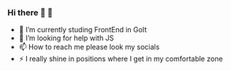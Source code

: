 ### Hi there :blue_heart: :yellow_heart:

- 🔭 I’m currently studing FrontEnd in GoIt
- 🤔 I’m looking for help with JS
- 📫 How to reach me please look my socials
- ⚡ I really shine in positions where I get in my comfortable zone


